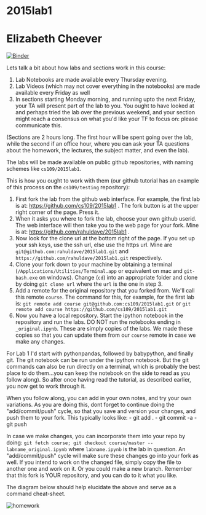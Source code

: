 # 2015lab1
# Elizabeth Cheever

[![Binder](http://mybinder.org/badge.svg)](http://mybinder.org/repo/cs109/2015lab1)

Lets talk a bit about how labs and sections work in this course:

1. Lab Notebooks are made available every Thursday evening.
2. Lab Videos (which may not cover everything in the notebooks) are made available every Friday as well
3. In sections starting Monday morning, and running upto the next Friday, your TA will present part of the lab to you. You ought to have looked at and perhaps tried the lab over the previous weekend, and your section might reach a consensus on what you'd like your TF to focus on: please communicate this.

(Sections are 2 hours long. The first hour will be spent going over the lab, while the second if an office hour, where you can ask your TA questions about the homework, the lectures, the subject matter, and even the lab).

The labs will be made available on public github repositories, with naming schemes like `cs109/2015lab1`.

This is how you ought to work with them (our github tutorial has an example of this process on the `cs109/testing` repository):

1. First fork the lab from the github web interface. For example, the first lab is at: https://github.com/cs109/2015lab1 . The fork button is at the upper right corner of the page. Press it.
2. When it asks you where to fork the lab, choose your own github userid. The web interface will then take you to the web page for your fork. Mine is at: https://github.com/rahuldave/2015lab1 .
3. Now look for the clone url at the bottom right of the page. If you set up your ssh keys, use the ssh url, else use the https url. Mine are `git@github.com:rahuldave/2015lab1.git` and `https://github.com/rahuldave/2015lab1.git` respectively. 
4. Clone your fork down to your machine by obtaining a terminal (`/Applications/Utilities/Terminal.app` or equivalent on mac and `git-bash.exe` on windows). Change (`cd`) into an appropriate folder and clone by doing `git clone url` where the `url` is the one in step 3.
5. Add a remote for the original repository that you forked from. We'll call this remote `course`. The command for this, for example, for the first lab is: `git remote add course git@github.com:cs109/2015lab1.git` or `git remote add course https://github.com/cs109/2015lab1.git`
6. Now you have a local repository. Start the ipython notebook in the repository and run the labs. DO NOT run the notebooks ending in `_original.ipynb`. These are simply copies of the labs. We made these copies so that you can update them from our `course` remote in case we make any changes.

For Lab 1 I'd start with pythonpandas, followed by babypython, and finally git. The git notebook can be run under the ipython notebook. But the git commands can also be run directly on a terminal, which is probably the best place to do them...you can keep the notebook on the side to read as you follow along). So after once having read the tutorial, as described earlier, you now get to work through it.

When you follow along, you can add in your own notes, and try your own variations. As you are doing this, dont forget to continue doing the "add/commit/push" cycle, so that you save and version your changes, and push them to your fork. This typically looks like:
    - git add .
    - git commit -a
    - git push
    
In case we make changes, you can incorporate them into your repo by doing: `git fetch course; git checkout course/master -- labname_original.ipynb` where `labname.ipynb` is the lab in question. An "add/commit/push" cycle will make sure these changes go into your fork as well. If you intend to work on the changed file, simply copy the file to another one and work on it. Or you could make a new branch. Remember that this fork is YOUR repository, and you can do to it what you like. 

The diagram below should help elucidate the above and serve as a command cheat-sheet.

![homework](cs109gitflow3.png)


